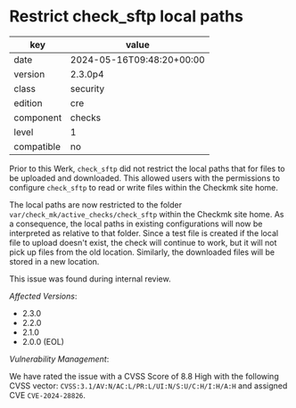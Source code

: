 [//]: # (werk v2)
# Restrict check_sftp local paths

key        | value
---------- | ---
date       | 2024-05-16T09:48:20+00:00
version    | 2.3.0p4
class      | security
edition    | cre
component  | checks
level      | 1
compatible | no

Prior to this Werk, `check_sftp` did not restrict the local paths that for files to be uploaded and downloaded.
This allowed users with the permissions to configure `check_sftp` to read or write files within the Checkmk site home.

The local paths are now restricted to the folder `var/check_mk/active_checks/check_sftp` within the Checkmk site home.
As a consequence, the local paths in existing configurations will now be interpreted as relative to that folder.
Since a test file is created if the local file to upload doesn't exist, the check will continue to work, but it will not pick up files from the old location.
Similarly, the downloaded files will be stored in a new location.

This issue was found during internal review.

*Affected Versions*:

* 2.3.0
* 2.2.0
* 2.1.0
* 2.0.0 (EOL)

*Vulnerability Management*:

We have rated the issue with a CVSS Score of 8.8 High with the following CVSS vector: `CVSS:3.1/AV:N/AC:L/PR:L/UI:N/S:U/C:H/I:H/A:H` and assigned CVE `CVE-2024-28826`.
